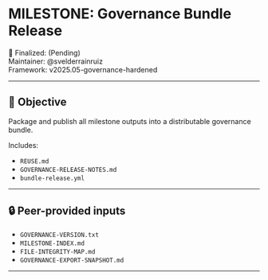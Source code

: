 # MILESTONE: Governance Bundle Release

📅 Finalized: (Pending)  
Maintainer: @svelderrainruiz  
Framework: v2025.05-governance-hardened

---

## 🎯 Objective

Package and publish all milestone outputs into a distributable governance bundle.

Includes:
- `REUSE.md`
- `GOVERNANCE-RELEASE-NOTES.md`
- `bundle-release.yml`

---

## 🔒 Peer-provided inputs

- `GOVERNANCE-VERSION.txt`
- `MILESTONE-INDEX.md`
- `FILE-INTEGRITY-MAP.md`
- `GOVERNANCE-EXPORT-SNAPSHOT.md`

---
